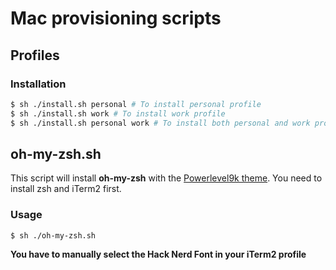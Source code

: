 # Mac provisioning scripts

## Profiles

### Installation

```bash
$ sh ./install.sh personal # To install personal profile
$ sh ./install.sh work # To install work profile
$ sh ./install.sh personal work # To install both personal and work profiles
```

## oh-my-zsh.sh

This script will install **oh-my-zsh** with the [Powerlevel9k theme](https://github.com/bhilburn/powerlevel9k).
You need to install zsh and iTerm2 first.

### Usage

```bash
$ sh ./oh-my-zsh.sh
```

**You have to manually select the Hack Nerd Font in your iTerm2 profile**
